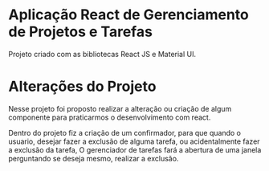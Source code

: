 # Aplicação React de Gerenciamento de Projetos e Tarefas

Projeto criado com as bibliotecas React JS e Material UI.


# Alterações do Projeto 

Nesse projeto foi proposto realizar a alteração ou criação de algum componente
para praticarmos o desenvolvimento com react.

Dentro do projeto fiz a criação de um confirmador, para que quando o usuario, desejar
fazer a exclusão de alguma tarefa, ou acidentalmente fazer a exclusão da tarefa, O gerenciador
de tarefas fará a abertura de uma janela perguntando se deseja mesmo, realizar a exclusão.
